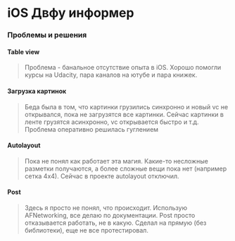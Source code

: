 # iOS Двфу информер

### Проблемы и решения


#### Table view
>Проблема - банальное отсутствие опыта в iOS. Хорошо помогли курсы на Udacity, пара каналов на ютубе и пара книжек.  

#### Загрузка картинок
> Беда была в том, что картинки грузились синхронно и новый vc не открывался, пока не загрузятся все картинки. Сейчас картинки в ленте грузятся асинхронно, vc открывается быстро и т.д. Проблема оперативно решилась гуглением

#### Autolayout
> Пока не понял как работает эта магия. Какие-то несложные разметки получаются, а более сложные вещи пока нет (например сетка 4х4). Сейчас в проекте autolayout отключил.

#### Post
> Здесь я просто не понял, что происходит. Использую AFNetworking, все делаю по документации. Post просто отказывается работать, не в какую. Сделал на прямую (без библиотеки), еще не все протестировал.